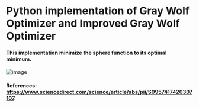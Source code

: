 # Python implementation of Gray Wolf Optimizer and Improved Gray Wolf Optimizer
#### This implementation minimize the sphere function to its optimal minimum.
![image](https://user-images.githubusercontent.com/59822382/121601169-2f2f1d80-ca0b-11eb-8f51-5b6c98272ce2.png)

#### References: https://www.sciencedirect.com/science/article/abs/pii/S0957417420307107.

